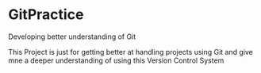 # GitPractice
Developing better understanding of Git

This Project is just for getting better at handling projects using Git and give mne a deeper understanding of using this Version Control System

